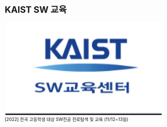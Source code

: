 <h1>KAIST SW 교육</h1>

<div align=center> 
  <img src = "./img/sw.png" width="500" height="300"> 
</div>
[2022] 전국 고등학생 대상 SW전공 진로탐색 및 교육 (11/12~13일)

